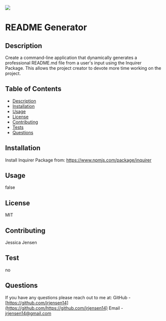 
  <img src="https://img.shields.io/badge/Liciense-MIT-bright%20green">

  # README Generator

  ## Description
  Create a command-line application that dynamically generates a professional README.md file from a user's input using the Inquirer Package. This allows the project creator to devote more time working on the project.

  ## Table of Contents
  * [Description](#description)
  * [Installation](#installation)
  * [Usage](#usage)
  * [License](#licience)
  * [Contributing](#contributing)
  * [Tests](#test)
  * [Questions](#questions)
  
  ## Installation
  Install Inquirer Package from:  https://www.npmjs.com/package/inquirer 

  ## Usage
  false

  ## License
  MIT

  ## Contributing
  
  Jessica Jensen

  ## Test
  no

  ## Questions
  If you have any questions please reach out to me at:
  GitHub - [https://github.com/jrjensen14](https://github.com/https://github.com/jrjensen14) 
  <break>
  Email - [jrjensen14@gmail.com](mailto:jrjensen14@gmail.com)

